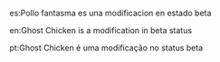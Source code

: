 es:Pollo fantasma es una modificacion en estado beta


en:Ghost Chicken is a modification in beta status


pt:Ghost Chicken é uma modificação no status beta